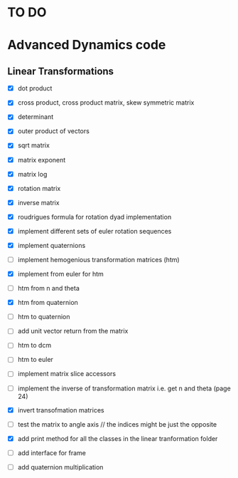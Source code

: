 # TO DO

# Advanced Dynamics code

## Linear Transformations

- [X] dot product

- [x] cross product, cross product matrix, skew symmetric matrix

- [x] determinant

- [x] outer product of vectors

- [x] sqrt matrix

- [x] matrix exponent

- [x] matrix log

- [x] rotation matrix

- [x] inverse matrix

- [x] roudrigues formula for rotation dyad implementation

- [x] implement different sets of euler rotation sequences

- [x] implement quaternions

- [ ] implement hemogenious transformation matrices (htm)

- [x] implement from euler for htm

- [ ] htm from n and theta

- [x] htm from quaternion

- [ ] htm to quaternion

- [ ] add unit vector return from the matrix

- [ ] htm to dcm

- [ ] htm to euler

- [ ] implement matrix slice accessors

- [ ] implement the inverse of transformation matrix i.e. get n and theta (page 24)

- [x] invert transofmation matrices

- [ ] test the matrix to angle axis // the indices might be just the opposite

- [x] add print method for all the classes in the linear tranformation folder

- [ ] add interface for frame

- [ ] add quaternion multiplication